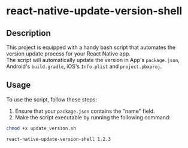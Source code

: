 # react-native-update-version-shell

## Description

This project is equipped with a handy bash script that automates the version update process for your React Native
app.
<br>The script will automatically update the version in App's `package.json`, Android's `build.gradle`,
iOS's `Info.plist` and `project.pbxproj`.

## Usage
To use the script, follow these steps:

1. Ensure that your `package.json` contains the "name" field.
2. Make the script executable by running the following command:

```bash
chmod +x update_version.sh
```

```bash
react-native-update-version-shell 1.2.3
```
